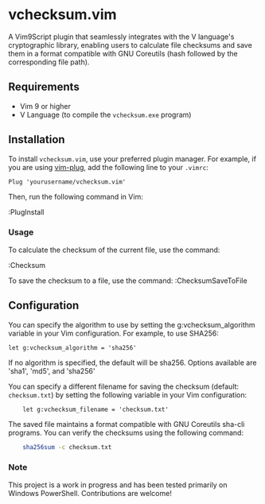 # vchecksum.vim

A Vim9Script plugin that seamlessly integrates with the V language's cryptographic library, enabling users to calculate file checksums and save them in a format compatible with GNU Coreutils (hash followed by the corresponding file path).


## Requirements

- Vim 9 or higher
- V Language (to compile the `vchecksum.exe` program)

## Installation

To install `vchecksum.vim`, use your preferred plugin manager. For example, if you are using [vim-plug](https://github.com/junegunn/vim-plug), add the following line to your `.vimrc`:

```vim
Plug 'yourusername/vchecksum.vim'
```
Then, run the following command in Vim:

:PlugInstall

### Usage
To calculate the checksum of the current file, use the command:

:Checksum

To save the checksum to a file, use the command:
:ChecksumSaveToFile


## Configuration
You can specify the algorithm to use by setting the g:vchecksum_algorithm variable in your Vim configuration. For example, to use SHA256:

```vim
let g:vchecksum_algorithm = 'sha256'
```
If no algorithm is specified, the default will be sha256. Options available are 'sha1', 'md5', and 'sha256'


You can specify a different filename for saving the checksum (default: `checksum.txt`) by setting the following variable in your Vim configuration:

```vim
    let g:vchecksum_filename = 'checksum.txt'
```
The saved file maintains a format compatible with GNU Coreutils sha-cli programs. You can verify the checksums using the following command:

```bash
    sha256sum -c checksum.txt
```

### Note
This project is a work in progress and has been tested primarily on Windows PowerShell. Contributions are welcome!
